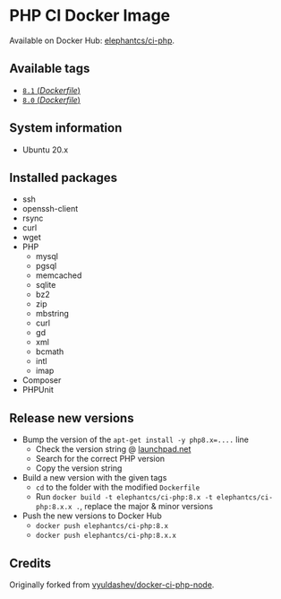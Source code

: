 # PHP CI Docker Image

Available on Docker Hub: [elephantcs/ci-php](https://hub.docker.com/repository/docker/elephantcs/ci-php).

## Available tags
- [`8.1` (_Dockerfile_)](https://github.com/elephantcs/docker-ci-php/blob/master/8.1/Dockerfile)
- [`8.0` (_Dockerfile_)](https://github.com/elephantcs/docker-ci-php/blob/master/8.0/Dockerfile)

## System information
  * Ubuntu 20.x

## Installed packages
  * ssh
  * openssh-client
  * rsync
  * curl
  * wget
  * PHP
    * mysql
    * pgsql
    * memcached
    * sqlite
    * bz2
    * zip
    * mbstring
    * curl
    * gd
    * xml
    * bcmath
    * intl
    * imap
  * Composer
  * PHPUnit

## Release new versions

- Bump the version of the `apt-get install -y php8.x=....` line
  - Check the version string @ [launchpad.net](https://launchpad.net/~ondrej/+archive/ubuntu/php/+index?batch=75&direction=backwards&start=225)
  - Search for the correct PHP version
  - Copy the version string
- Build a new version with the given tags
  - `cd` to the folder with the modified `Dockerfile`
  - Run `docker build -t elephantcs/ci-php:8.x -t elephantcs/ci-php:8.x.x .`, replace the major & minor versions
- Push the new versions to Docker Hub
  - `docker push elephantcs/ci-php:8.x`
  - `docker push elephantcs/ci-php:8.x.x`

## Credits

Originally forked from [vyuldashev/docker-ci-php-node](https://github.com/vyuldashev/docker-ci-php-node).